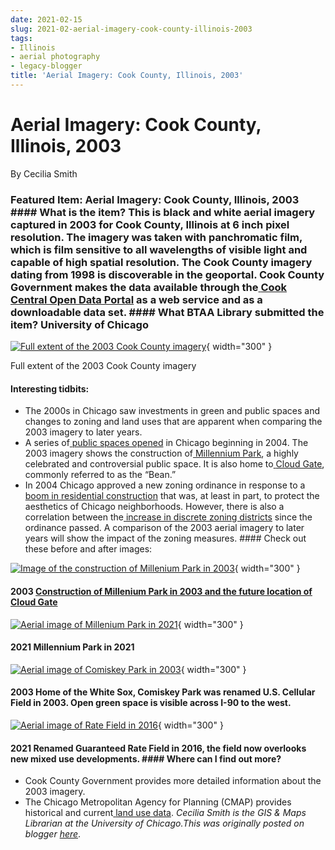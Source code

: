 ```yaml
---
date: 2021-02-15
slug: 2021-02-aerial-imagery-cook-county-illinois-2003
tags:
- Illinois
- aerial photography
- legacy-blogger
title: 'Aerial Imagery: Cook County, Illinois, 2003'
---
```


# Aerial Imagery: Cook County, Illinois, 2003

By Cecilia Smith

### Featured Item: Aerial Imagery: Cook County, Illinois, 2003 #### What is the item? This is black and white aerial imagery captured in 2003 for Cook County, Illinois at 6 inch pixel resolution. The imagery was taken with panchromatic film, which is film sensitive to all wavelengths of visible light and capable of high spatial resolution. The Cook County imagery dating from 1998 is discoverable in the geoportal. Cook County Government makes the data available through the[ ](https://hub-cookcountyil.opendata.arcgis.com/Fdatasets/Ff718375273e045f9a6679dcc6863d456&sa=D&sntz=1&usg=AFQjCNE-kDTMOvd1v0a6iRzPAbpfJYchCA)[Cook Central Open Data Portal](https://hub-cookcountyil.opendata.arcgis.com/Fdatasets/Ff718375273e045f9a6679dcc6863d456&sa=D&sntz=1&usg=AFQjCNE-kDTMOvd1v0a6iRzPAbpfJYchCA) as a web service and as a downloadable data set. #### What BTAA Library submitted <!-- more --> the item? University of Chicago 

[![Full extent of the 2003 Cook County imagery](https://blogger.googleusercontent.com/img/a/AVvXsEh9KLJ4yhlY7vfHsem6TjhJzM8ZoqXknW6ut20_o1H77f3qG7A6D2uOL7uPgEloOYqVetHhRXJOlIL3kjV5KHCynU_dWu2dEAGKZpWff700yOaJrJumUZqrFbPS2PPnd0DugPuxl8VhKnY7GKFw4CkvUFI42orqKSKX_2BiVLpgqbu3-qZWYGPuIZ_c8g=w692-h573)](https://blogger.googleusercontent.com/img/a/AVvXsEh9KLJ4yhlY7vfHsem6TjhJzM8ZoqXknW6ut20_o1H77f3qG7A6D2uOL7uPgEloOYqVetHhRXJOlIL3kjV5KHCynU_dWu2dEAGKZpWff700yOaJrJumUZqrFbPS2PPnd0DugPuxl8VhKnY7GKFw4CkvUFI42orqKSKX_2BiVLpgqbu3-qZWYGPuIZ_c8g=s698){ width="300" }

 Full extent of the 2003 Cook County imagery

#### Interesting tidbits:
 * The 2000s in Chicago saw investments in green and public spaces and changes to zoning and land uses that are apparent when comparing the 2003 imagery to later years.
 * A series of[ ](https://www.chicagotribune.com/Fcolumns/Fblair-kamin/Fct-biz-chicago-landscape-architecture-kamin-20191224-x5dcvt4vjnfpzm5uec5hf6pejq-story.html&sa=D&sntz=1&usg=AFQjCNFp7qgoCoeL5LeHSCouVmHk_NGbCw)[public spaces opened](https://www.chicagotribune.com/Fcolumns/Fblair-kamin/Fct-biz-chicago-landscape-architecture-kamin-20191224-x5dcvt4vjnfpzm5uec5hf6pejq-story.html&sa=D&sntz=1&usg=AFQjCNFp7qgoCoeL5LeHSCouVmHk_NGbCw) in Chicago beginning in 2004. The 2003 imagery shows the construction of[ ](https://en.wikipedia.org/Fwiki/FMillennium_Park/3Reception_and_recognition&sa=D&sntz=1&usg=AFQjCNHKLb9-XbUp5bDRWDEfuVQO15gyEg)[Millennium Park](https://en.wikipedia.org/Fwiki/FMillennium_Park/3Reception_and_recognition&sa=D&sntz=1&usg=AFQjCNHKLb9-XbUp5bDRWDEfuVQO15gyEg), a highly celebrated and controversial public space. It is also home to[ ](https://en.wikipedia.org/Fwiki/FCloud_Gate&sa=D&sntz=1&usg=AFQjCNF-MIYnDbPnVmb0IXZoJ1sXBVe26g)[Cloud Gate](https://en.wikipedia.org/Fwiki/FCloud_Gate&sa=D&sntz=1&usg=AFQjCNF-MIYnDbPnVmb0IXZoJ1sXBVe26g), commonly referred to as the “Bean.”
 * In 2004 Chicago approved a new zoning ordinance in response to a[ ](http://www.google.com/url?q=http://www.encyclopedia.chicagohistory.org/Fpages/F1401.html&sa=D&sntz=1&usg=AFQjCNEtlYmfOmNONRaPxsjEHkZVyT7Deg)[boom in residential construction](http://www.google.com/url?q=http://www.encyclopedia.chicagohistory.org/Fpages/F1401.html&sa=D&sntz=1&usg=AFQjCNEtlYmfOmNONRaPxsjEHkZVyT7Deg) that was, at least in part, to protect the aesthetics of Chicago neighborhoods. However, there is also a correlation between the[ ](https://www.stevencanplan.com/F2016/F05/Foh-how-chicago-land-use-is-controlled-by-spot-zoning/F&sa=D&sntz=1&usg=AFQjCNHhAo0ZTFcAPp6cGasaq7NBpxTOeg)[increase in discrete zoning districts](https://www.stevencanplan.com/F2016/F05/Foh-how-chicago-land-use-is-controlled-by-spot-zoning/F&sa=D&sntz=1&usg=AFQjCNHhAo0ZTFcAPp6cGasaq7NBpxTOeg) since the ordinance passed. A comparison of the 2003 aerial imagery to later years will show the impact of the zoning measures. [](https://sites.google.com/umn.edu/btaa-gdp/news/2021/02-15?authuser=0#h.no93f5viwnxj) #### Check out these before and after images: 

[![Image of the construction of Millenium Park in 2003](https://blogger.googleusercontent.com/img/a/AVvXsEiFEnGXmX4Dl9e19uZH2nM06fA52AnpoJzHSCl7JJwnTufwVT7tCdy5kiOJ6NJrO4uqglh79fBpID3R_zfPxwe5nE6U5xQX9hHFh6v6d5vWeT9LFIsBfMjClhKEESRJa5tK0ucl3JGdCdMNpLaFE3ZsLU1C9ByWDz5x7KeSlZrkZNKkusdZGx4f9uy_bw=w726-h261)](https://blogger.googleusercontent.com/img/a/AVvXsEiFEnGXmX4Dl9e19uZH2nM06fA52AnpoJzHSCl7JJwnTufwVT7tCdy5kiOJ6NJrO4uqglh79fBpID3R_zfPxwe5nE6U5xQX9hHFh6v6d5vWeT9LFIsBfMjClhKEESRJa5tK0ucl3JGdCdMNpLaFE3ZsLU1C9ByWDz5x7KeSlZrkZNKkusdZGx4f9uy_bw=s624){ width="300" }


#### 2003 [Construction of Millenium Park in 2003 and the future location of Cloud Gate](https://geo.btaa.org/catalog/Ff718375273e045f9a6679dcc6863d456&sa=D&sntz=1&usg=AFQjCNG8V352N9SXY6sehwpyyeb5D-Ykdw) 

[![Aerial image of Millenium Park in 2021](https://blogger.googleusercontent.com/img/a/AVvXsEjja8_ChYu7MATEDYmbTkO5vlTVhx4nYtDvodMxd1D1RSXQIKmJwZaD6-fo3qwQtuOCM4xUglnRVIrvGl1ubds6VVOfGt8C7QqaaRho-mhT0xyrBSqajTi-t4FpIA4wxVFvQjQ1Eb0eM2vyzAnNG4XMMcxTy7WpmefaldlFfwtxf2jlhFoSMI4at3qn3Q=w740-h281)](https://blogger.googleusercontent.com/img/a/AVvXsEjja8_ChYu7MATEDYmbTkO5vlTVhx4nYtDvodMxd1D1RSXQIKmJwZaD6-fo3qwQtuOCM4xUglnRVIrvGl1ubds6VVOfGt8C7QqaaRho-mhT0xyrBSqajTi-t4FpIA4wxVFvQjQ1Eb0eM2vyzAnNG4XMMcxTy7WpmefaldlFfwtxf2jlhFoSMI4at3qn3Q=s624){ width="300" }


#### 2021 Millennium Park in 2021 

[![Aerial image of Comiskey Park in 2003](https://blogger.googleusercontent.com/img/a/AVvXsEiVBxLaQiBQmi4egeeGbp3Mbc35p6_TtDHpw8nQMbZDkF1Nw7IFsbsHfRZpj5Q5vDpkumSlZ5C_OIvx8m5VaI-qVrunpVmVUg4eVrnA7WK7yAehwj8cbdF-glTauwjUEukFqqtTM4nESjQQvHuQs6COeGdjJI_afsIQ5IXy-PULS9pcD6toPTyQo8UDSQ=w723-h276)](https://blogger.googleusercontent.com/img/a/AVvXsEiVBxLaQiBQmi4egeeGbp3Mbc35p6_TtDHpw8nQMbZDkF1Nw7IFsbsHfRZpj5Q5vDpkumSlZ5C_OIvx8m5VaI-qVrunpVmVUg4eVrnA7WK7yAehwj8cbdF-glTauwjUEukFqqtTM4nESjQQvHuQs6COeGdjJI_afsIQ5IXy-PULS9pcD6toPTyQo8UDSQ=s624){ width="300" }


#### 2003 Home of the White Sox, Comiskey Park was renamed U.S. Cellular Field in 2003. Open green space is visible across I-90 to the west. 

[![Aerial image of Rate Field in 2016](https://blogger.googleusercontent.com/img/a/AVvXsEidlqnYHxFIKf5D7nqzSGzAPJgTu3OMUUV0--8MSp92P3-FIzdQtBbcyJEhuwPq_L3LycipCWuU5t9fkKcxCLt52-QqbUEHPL_TI7itVGfjYXYaQJQGNAeTrNg72-HFcGJ7T0ncA74Byg-04-Z3Nl9KWO0u3VXsr5zk6fX_q72jBkxk4GLNKFNkxS2NMw=w718-h276)](https://blogger.googleusercontent.com/img/a/AVvXsEidlqnYHxFIKf5D7nqzSGzAPJgTu3OMUUV0--8MSp92P3-FIzdQtBbcyJEhuwPq_L3LycipCWuU5t9fkKcxCLt52-QqbUEHPL_TI7itVGfjYXYaQJQGNAeTrNg72-HFcGJ7T0ncA74Byg-04-Z3Nl9KWO0u3VXsr5zk6fX_q72jBkxk4GLNKFNkxS2NMw=s624){ width="300" }


#### 2021 Renamed Guaranteed Rate Field in 2016, the field now overlooks new mixed use developments. #### Where can I find out more?
 * Cook County Government provides more detailed information about the 2003 imagery.
 * The Chicago Metropolitan Agency for Planning (CMAP) provides historical and current[ ](https://datahub.cmap.illinois.gov/Fgroup/Fland-use-inventories&sa=D&sntz=1&usg=AFQjCNFeS25o4KkJBh9qpLdZl5kt_QDXXQ)[land use data](https://datahub.cmap.illinois.gov/Fgroup/Fland-use-inventories&sa=D&sntz=1&usg=AFQjCNFeS25o4KkJBh9qpLdZl5kt_QDXXQ). _Cecilia Smith is the GIS & Maps Librarian at the University of Chicago._*This was originally posted on blogger [here](https://geobtaa.blogspot.com/2021/02/aerial-imagery-cook-county-illinois-2003.html)*.

